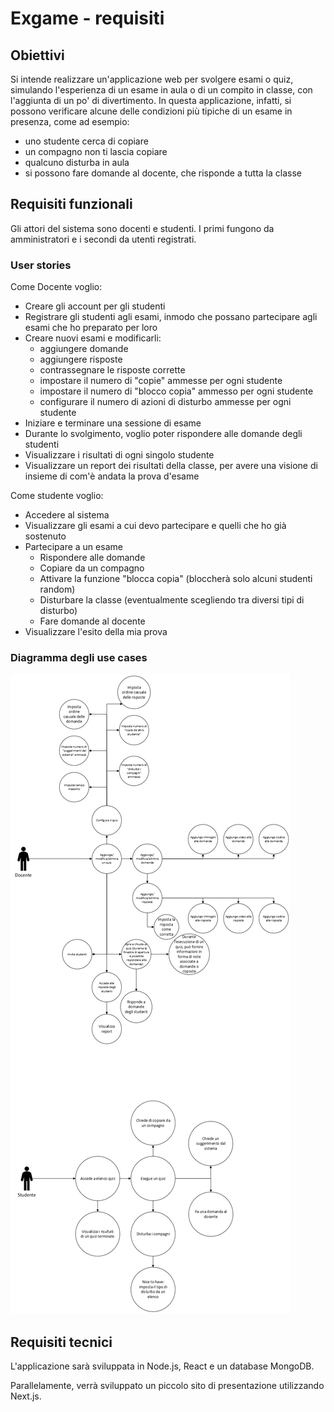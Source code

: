 # Exgame - requisiti

## Obiettivi

Si intende realizzare un'applicazione web per svolgere esami o quiz, simulando l'esperienza di un esame in aula o di un compito in classe, con l'aggiunta di un po' di divertimento. In questa applicazione, infatti, si possono verificare alcune delle condizioni più tipiche di un esame in presenza, come ad esempio:

- uno studente cerca di copiare
- un compagno non ti lascia copiare
- qualcuno disturba in aula
- si possono fare domande al docente, che risponde a tutta la classe

## Requisiti funzionali

Gli attori del sistema sono docenti e studenti. I primi fungono da amministratori e i secondi da utenti registrati.

### User stories

Come Docente voglio:

- Creare gli account per gli studenti
- Registrare gli studenti agli esami, inmodo che possano partecipare agli esami che ho preparato per loro
- Creare nuovi esami e modificarli:
  - aggiungere domande
  - aggiungere risposte
  - contrassegnare le risposte corrette
  - impostare il numero di "copie" ammesse per ogni studente
  - impostare il numero di "blocco copia" ammesso per ogni studente
  - configurare il numero di azioni di disturbo ammesse per ogni studente
- Iniziare e terminare una sessione di esame
- Durante lo svolgimento, voglio poter rispondere alle domande degli studenti
- Visualizzare i risultati di ogni singolo studente
- Visualizzare un report dei risultati della classe, per avere una visione di insieme di com'è andata la prova d'esame

Come studente voglio:

- Accedere al sistema
- Visualizzare gli esami a cui devo partecipare e quelli che ho già sostenuto
- Partecipare a un esame
  - Rispondere alle domande
  - Copiare da un compagno
  - Attivare la funzione "blocca copia" (bloccherà solo alcuni studenti random)
  - Disturbare la classe (eventualmente scegliendo tra diversi tipi di disturbo)
  - Fare domande al docente
- Visualizzare l'esito della mia prova

### Diagramma degli use cases

![use cases](./assets/exgame%20-%20use%20cases.png)

## Requisiti tecnici

L'applicazione sarà sviluppata in Node.js, React e un database MongoDB.

Parallelamente, verrà sviluppato un piccolo sito di presentazione utilizzando Next.js.